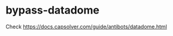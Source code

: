 # bypass-datadome
Check https://docs.capsolver.com/guide/antibots/datadome.html
                                                                    